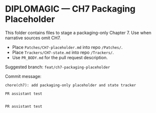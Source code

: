# DIPLOMAGIC — CH7 Packaging Placeholder

This folder contains files to stage a packaging-only Chapter 7. Use when narrative sources omit CH7.

- Place `Patches/CH7-placeholder.md` into repo `/Patches/`.
- Place `Trackers/CH7-state.md` into repo `/Trackers/`.
- Use `PR_BODY.md` for the pull request description.

Suggested branch: `feat/ch7-packaging-placeholder`

Commit message:
```
chore(ch7): add packaging-only placeholder and state tracker

PR assistant test


PR assistant test

